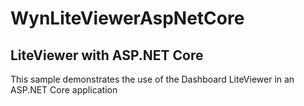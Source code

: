 # WynLiteViewerAspNetCore
LiteViewer with ASP.NET Core
--------------------------------------------------
This sample demonstrates the use of the Dashboard LiteViewer in an ASP.NET Core application